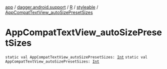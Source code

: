 [app](../../../index.md) / [dagger.android.support](../../index.md) / [R](../index.md) / [styleable](index.md) / [AppCompatTextView_autoSizePresetSizes](./-app-compat-text-view_auto-size-preset-sizes.md)

# AppCompatTextView_autoSizePresetSizes

`static val AppCompatTextView_autoSizePresetSizes: `[`Int`](https://kotlinlang.org/api/latest/jvm/stdlib/kotlin/-int/index.html)
`static val AppCompatTextView_autoSizePresetSizes: `[`Int`](https://kotlinlang.org/api/latest/jvm/stdlib/kotlin/-int/index.html)